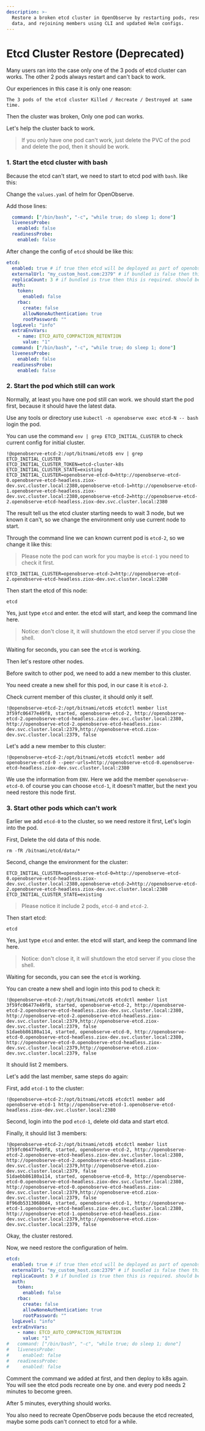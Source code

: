 ```yaml
---
description: >-
  Restore a broken etcd cluster in OpenObserve by restarting pods, resetting
  data, and rejoining members using CLI and updated Helm configs.
---
```

# Etcd Cluster Restore (Deprecated)

Many users ran into the case only one of the 3 pods of etcd cluster can works. The other 2 pods always restart and can't back to work.

Our experiences in this case it is only one reason:

```
The 3 pods of the etcd cluster Killed / Recreate / Destroyed at same time.
```

Then the cluster was broken, Only one pod can works.

Let's help the cluster back to work.

> If you only have one pod can't work, just delete the PVC of the pod and delete the pod, then it should be work.

### 1. Start the etcd cluster with bash

Because the etcd can't start, we need to start to etcd pod with `bash`. like this:

Change the `values.yaml` of helm for OpenObserve.

Add those lines:

```yaml
  command: ["/bin/bash", "-c", "while true; do sleep 1; done"]
  livenessProbe:
    enabled: false
  readinessProbe:
    enabled: false
```

After change the config of `etcd` should be like this:

```yaml
etcd:
  enabled: true # if true then etcd will be deployed as part of openobserve
  externalUrl: "my_custom_host.com:2379" # if bundled is false then this is required
  replicaCount: 3 # if bundled is true then this is required. should be odd number
  auth:
    token:
      enabled: false
    rbac:
      create: false
      allowNoneAuthentication: true
      rootPassword: ""
  logLevel: "info"
  extraEnvVars:
    - name: ETCD_AUTO_COMPACTION_RETENTION
      value: "1"
  command: ["/bin/bash", "-c", "while true; do sleep 1; done"]
  livenessProbe:
    enabled: false
  readinessProbe:
    enabled: false
```

### 2. Start the pod which still can work

Normally, at least you have one pod still can work. we should start the pod first, because it should have the latest data.

Use any tools or directory use `kubectl -n openobserve exec etcd-N -- bash` login the pod.

You can use the command `env | grep ETCD_INITIAL_CLUSTER` to check current config for initial cluster.

```shell
!@openobserve-etcd-2:/opt/bitnami/etcd$ env | grep ETCD_INITIAL_CLUSTER
ETCD_INITIAL_CLUSTER_TOKEN=etcd-cluster-k8s
ETCD_INITIAL_CLUSTER_STATE=existing
ETCD_INITIAL_CLUSTER=openobserve-etcd-0=http://openobserve-etcd-0.openobserve-etcd-headless.ziox-dev.svc.cluster.local:2380,openobserve-etcd-1=http://openobserve-etcd-1.openobserve-etcd-headless.ziox-dev.svc.cluster.local:2380,openobserve-etcd-2=http://openobserve-etcd-2.openobserve-etcd-headless.ziox-dev.svc.cluster.local:2380
```

The result tell us the etcd cluster starting needs to wait 3 node, but we known it can't, so we change the environment only use current node to start.

Through the command line we can known current pod is `etcd-2`, so we change it like this:

> Please note the pod can work for you maybe is `etcd-1` you need to check it first.

```shell
ETCD_INITIAL_CLUSTER=openobserve-etcd-2=http://openobserve-etcd-2.openobserve-etcd-headless.ziox-dev.svc.cluster.local:2380
```

Then start the etcd of this node:

```shell
etcd
```

Yes, just type `etcd` and enter. the etcd will start, and keep the command line here.

> Notice: don't close it, it will shutdown the etcd server if you close the shell.

Waiting for seconds, you can see the `etcd` is working.

Then let's restore other nodes.

Before switch to other pod, we need to add a new member to this cluster.

You need create a new shell for this pod, in our case it is `etcd-2`.

Check current member of this cluster, it should only it self.
```shell
!@openobserve-etcd-2:/opt/bitnami/etcd$ etcdctl member list
3f59fc06477e49f8, started, openobserve-etcd-2, http://openobserve-etcd-2.openobserve-etcd-headless.ziox-dev.svc.cluster.local:2380, http://openobserve-etcd-2.openobserve-etcd-headless.ziox-dev.svc.cluster.local:2379,http://openobserve-etcd.ziox-dev.svc.cluster.local:2379, false
```

Let's add a new member to this cluster:

```shell
!@openobserve-etcd-2:/opt/bitnami/etcd$ etcdctl member add openobserve-etcd-0 --peer-urls=http://openobserve-etcd-0.openobserve-etcd-headless.ziox-dev.svc.cluster.local:2380
```

We use the information from `ENV`. Here we add the member `openobserve-etcd-0`. of course you can choose `etcd-1`, it doesn't matter, but the next you need restore this node first.

### 3. Start other pods which can't work

Earlier we add `etcd-0` to the cluster, so we need restore it first, Let's login into the pod.

First, Delete the old data of this node.

```shell
rm -fR /bitnami/etcd/data/*
```

Second, change the environment for the cluster:

```shell
ETCD_INITIAL_CLUSTER=openobserve-etcd-0=http://openobserve-etcd-0.openobserve-etcd-headless.ziox-dev.svc.cluster.local:2380,openobserve-etcd-2=http://openobserve-etcd-2.openobserve-etcd-headless.ziox-dev.svc.cluster.local:2380
ETCD_INITIAL_CLUSTER_STATE=existing
```

> Please notice it include 2 pods, `etcd-0` and `etcd-2`.

Then start etcd:

```shell
etcd
```

Yes, just type `etcd` and enter. the etcd will start, and keep the command line here.

> Notice: don't close it, it will shutdown the etcd server if you close the shell.

Waiting for seconds, you can see the `etcd` is working.

You can create a new shell and login into this pod to check it:

```shell
!@openobserve-etcd-2:/opt/bitnami/etcd$ etcdctl member list
3f59fc06477e49f8, started, openobserve-etcd-2, http://openobserve-etcd-2.openobserve-etcd-headless.ziox-dev.svc.cluster.local:2380, http://openobserve-etcd-2.openobserve-etcd-headless.ziox-dev.svc.cluster.local:2379,http://openobserve-etcd.ziox-dev.svc.cluster.local:2379, false
51daebb86180a114, started, openobserve-etcd-0, http://openobserve-etcd-0.openobserve-etcd-headless.ziox-dev.svc.cluster.local:2380, http://openobserve-etcd-0.openobserve-etcd-headless.ziox-dev.svc.cluster.local:2379,http://openobserve-etcd.ziox-dev.svc.cluster.local:2379, false
```

It should list 2 members.

Let's add the last member, same steps do again:

First, add `etcd-1` to the cluster:

```shell
!@openobserve-etcd-2:/opt/bitnami/etcd$ etcdctl member add openobserve-etcd-1 http://openobserve-etcd-1.openobserve-etcd-headless.ziox-dev.svc.cluster.local:2380
```

Second, login into the pod `etcd-1`, delete old data and start etcd.

Finally, it should list 3 members:

```shell
!@openobserve-etcd-2:/opt/bitnami/etcd$ etcdctl member list
3f59fc06477e49f8, started, openobserve-etcd-2, http://openobserve-etcd-2.openobserve-etcd-headless.ziox-dev.svc.cluster.local:2380, http://openobserve-etcd-2.openobserve-etcd-headless.ziox-dev.svc.cluster.local:2379,http://openobserve-etcd.ziox-dev.svc.cluster.local:2379, false
51daebb86180a114, started, openobserve-etcd-0, http://openobserve-etcd-0.openobserve-etcd-headless.ziox-dev.svc.cluster.local:2380, http://openobserve-etcd-0.openobserve-etcd-headless.ziox-dev.svc.cluster.local:2379,http://openobserve-etcd.ziox-dev.svc.cluster.local:2379, false
8f96db53130680d4, started, openobserve-etcd-1, http://openobserve-etcd-1.openobserve-etcd-headless.ziox-dev.svc.cluster.local:2380, http://openobserve-etcd-1.openobserve-etcd-headless.ziox-dev.svc.cluster.local:2379,http://openobserve-etcd.ziox-dev.svc.cluster.local:2379, false
```

Okay, the cluster restored.

Now, we need restore the configuration of helm. 

```yaml
etcd:
  enabled: true # if true then etcd will be deployed as part of openobserve
  externalUrl: "my_custom_host.com:2379" # if bundled is false then this is required
  replicaCount: 3 # if bundled is true then this is required. should be odd number
  auth:
    token:
      enabled: false
    rbac:
      create: false
      allowNoneAuthentication: true
      rootPassword: ""
  logLevel: "info"
  extraEnvVars:
    - name: ETCD_AUTO_COMPACTION_RETENTION
      value: "1"
#   command: ["/bin/bash", "-c", "while true; do sleep 1; done"]
#   livenessProbe:
#     enabled: false
#   readinessProbe:
#     enabled: false
```

Comment the command we added at first, and then deploy to k8s again. You will see the etcd pods recreate one by one. and every pod needs 2 minutes to become green.

After 5 minutes, everything should works. 

You also need to recreate OpenObserve pods because the etcd recreated, maybe some pods can't connect to etcd for a while.
